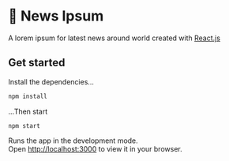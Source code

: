 # 📰 News Ipsum

A lorem ipsum for latest news around world created with [React.js](https://reactjs.org/)

## Get started
Install the dependencies...

```bash
npm install
```

...Then start
```
npm start
```

Runs the app in the development mode.\
Open [http://localhost:3000](http://localhost:3000) to view it in your browser.
